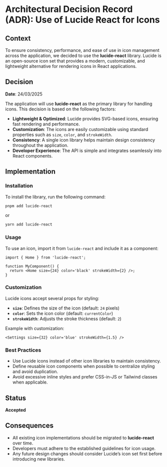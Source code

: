 # Architectural Decision Record (ADR): Use of Lucide React for Icons

## Context

To ensure consistency, performance, and ease of use in icon management across the application, we decided to use the **lucide-react** library. Lucide is an open-source icon set that provides a modern, customizable, and lightweight alternative for rendering icons in React applications.

## Decision

**Date**: 24/03/2025

The application will use **lucide-react** as the primary library for handling icons. This decision is based on the following factors:

- **Lightweight & Optimized**: Lucide provides SVG-based icons, ensuring fast rendering and performance.
- **Customization**: The icons are easily customizable using standard properties such as `size`, `color`, and `strokeWidth`.
- **Consistency**: A single icon library helps maintain design consistency throughout the application.
- **Developer Experience**: The API is simple and integrates seamlessly into React components.

## Implementation

### Installation

To install the library, run the following command:

```sh
pnpm add lucide-react
```

or

```sh
yarn add lucide-react
```

### Usage

To use an icon, import it from `lucide-react` and include it as a component:

```tsx
import { Home } from 'lucide-react';

function MyComponent() {
  return <Home size={24} color='black' strokeWidth={2} />;
}
```

### Customization

Lucide icons accept several props for styling:

- **`size`**: Defines the size of the icon (default: `24` pixels)
- **`color`**: Sets the icon color (default: `currentColor`)
- **`strokeWidth`**: Adjusts the stroke thickness (default: `2`)

Example with customization:

```tsx
<Settings size={32} color='blue' strokeWidth={1.5} />
```

### Best Practices

- Use Lucide icons instead of other icon libraries to maintain consistency.
- Define reusable icon components when possible to centralize styling and avoid duplication.
- Avoid excessive inline styles and prefer CSS-in-JS or Tailwind classes when applicable.

## Status

**Accepted**

## Consequences

- All existing icon implementations should be migrated to **lucide-react** over time.
- Developers must adhere to the established guidelines for icon usage.
- Any future design changes should consider Lucide’s icon set first before introducing new libraries.
